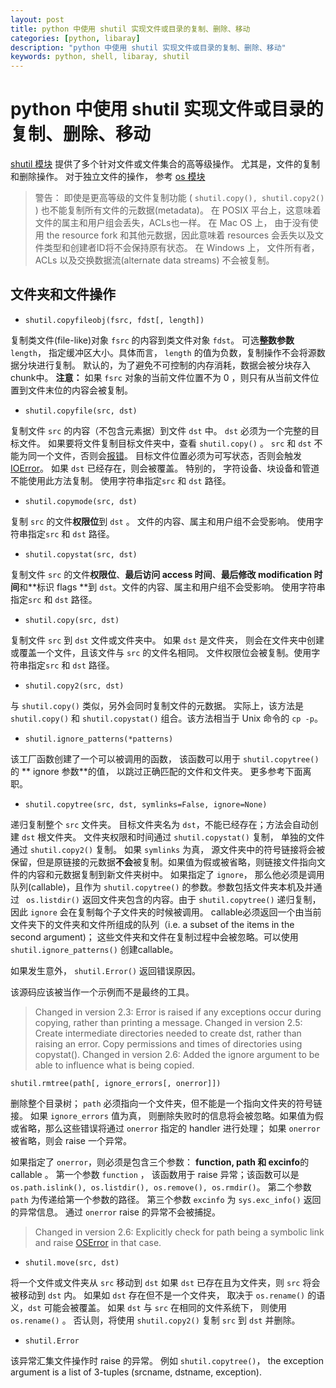 ```yaml
---
layout: post
title: python 中使用 shutil 实现文件或目录的复制、删除、移动
categories: [python, libaray]
description: "python 中使用 shutil 实现文件或目录的复制、删除、移动"
keywords: python, shell, libaray, shutil
---
```


# python 中使用 shutil 实现文件或目录的复制、删除、移动


[ shutil 模块](https://docs.python.org/2/library/shutil.html#module-shutil) 提供了多个针对文件或文件集合的高等级操作。 尤其是，文件的复制和删除操作。 对于独立文件的操作， 参考 [ os 模块](https://docs.python.org/2/library/os.html#module-os)


> 警告：
> 即使是更高等级的文件复制功能 ( ` shutil.copy(), shutil.copy2() ` ) 也不能复制所有文件的元数据(metadata)。
> 在 POSIX 平台上，这意味着文件的属主和用户组会丢失，ACLs也一样。 在 Mac OS 上， 由于没有使用 the resource fork 和其他元数据，因此意味着 resources 会丢失以及文件类型和创建者ID将不会保持原有状态。 在 Windows 上， 文件所有者， ACLs 以及交换数据流(alternate data streams) 不会被复制。


## 文件夹和文件操作

+ ` shutil.copyfileobj(fsrc, fdst[, length]) `

复制类文件(file-like)对象 ` fsrc ` 的内容到类文件对象 ` fdst `。 可选**整数参数** ` length `， 指定缓冲区大小。具体而言， ` length ` 的值为负数，复制操作不会将源数据分块进行复制。 默认的，为了避免不可控制的内存消耗，数据会被分块存入chunk中。 **注意：** 如果 ` fsrc ` 对象的当前文件位置不为 0 ，则只有从当前文件位置到文件末位的内容会被复制。


+ ` shutil.copyfile(src, dst) `

复制文件 ` src ` 的内容（不包含元素据）到文件 ` dst ` 中。 ` dst ` 必须为一个完整的目标文件。 如果要将文件复制目标文件夹中，查看 ` shutil.copy() ` 。 ` src ` 和 ` dst ` 不能为同一个文件，否则会[报错](#shutil.Error)。 目标文件位置必须为可写状态，否则会触发 [IOError](https://docs.python.org/2/library/exceptions.html#exceptions.IOError)。 如果 ` dst ` 已经存在，则会被覆盖。 特别的， 字符设备、块设备和管道不能使用此方法复制。 使用字符串指定` src ` 和 ` dst ` 路径。

+ ` shutil.copymode(src, dst) `

复制 ` src ` 的文件**权限位**到 ` dst ` 。 文件的内容、属主和用户组不会受影响。 使用字符串指定` src ` 和 ` dst ` 路径。

+ ` shutil.copystat(src, dst) `

复制文件 ` src ` 的文件**权限位**、**最后访问 access 时间**、**最后修改 modification 时间**和**标识 flags **到 ` dst `。文件的内容、属主和用户组不会受影响。 使用字符串指定` src ` 和 ` dst ` 路径。

+ ` shutil.copy(src, dst) ` 

复制文件 ` src ` 到 ` dst ` 文件或文件夹中。 如果 ` dst ` 是文件夹， 则会在文件夹中创建或覆盖一个文件，且该文件与 ` src ` 的文件名相同。 文件权限位会被复制。使用字符串指定` src ` 和 ` dst ` 路径。

+ ` shutil.copy2(src, dst) `

与 ` shutil.copy() ` 类似，另外会同时复制文件的元数据。 实际上，该方法是 ` shutil.copy() ` 和 ` shutil.copystat() ` 组合。该方法相当于 Unix 命令的 ` cp -p `。

+ ` shutil.ignore_patterns(*patterns) `

该工厂函数创建了一个可以被调用的函数， 该函数可以用于 ` shutil.copytree() ` 的 ** ignore 参数**的值， 以跳过正确匹配的文件和文件夹。 更多参考下面离职。

+ ` shutil.copytree(src, dst, symlinks=False, ignore=None) `

递归复制整个 ` src ` 文件夹。 目标文件夹名为 ` dst `，不能已经存在；方法会自动创建 ` dst ` 根文件夹。 文件夹权限和时间通过 ` shutil.copystat() ` 复制， 单独的文件通过 ` shutil.copy2() ` 复制。
如果 ` symlinks ` 为真， 源文件夹中的符号链接将会被保留，但是原链接的元数据**不会**被复制。如果值为假或被省略，则链接文件指向文件的内容和元数据复制到新文件夹树中。
如果指定了 ` ignore `， 那么他必须是调用队列(callable)，且作为 ` shutil.copytree() ` 的参数。参数包括文件夹本机及并通过 ` os.listdir()` 返回文件夹包含的内容。由于 ` shutil.copytree() ` 递归复制，因此 ` ignore ` 会在复制每个子文件夹的时候被调用。 callable必须返回一个由当前文件夹下的文件夹和文件所组成的队列（i.e. a subset of the items in the second argument)； 这些文件夹和文件在复制过程中会被忽略。可以使用 ` shutil.ignore_patterns() ` 创建callable。

如果发生意外， ` shutil.Error() ` 返回错误原因。

该源码应该被当作一个示例而不是最终的工具。

> Changed in version 2.3: Error is raised if any exceptions occur during copying, rather than printing a message.
> Changed in version 2.5: Create intermediate directories needed to create dst, rather than raising an error. Copy permissions and times of directories using copystat().
> Changed in version 2.6: Added the ignore argument to be able to influence what is being copied.

` shutil.rmtree(path[, ignore_errors[, onerror]]) `

删除整个目录树； ` path ` 必须指向一个文件夹，但不能是一个指向文件夹的符号链接。 如果 ` ignore_errors ` 值为真， 则删除失败时的信息将会被忽略。如果值为假或省略，那么这些错误将通过 ` onerror ` 指定的 handler 进行处理； 如果 ` onerror ` 被省略，则会 raise 一个异常。

如果指定了 ` onerror `，则必须是包含三个参数： **function, path 和 excinfo**的 callable 。 第一个参数 ` function ` ， 该函数用于 raise 异常；该函数可以是 ` os.path.islink(), os.listdir(), os.remove(), os.rmdir() `。 第二个参数 ` path ` 为传递给第一个参数的路径。 第三个参数 ` excinfo ` 为 ` sys.exc_info() ` 返回的异常信息。 通过 ` onerror ` raise 的异常不会被捕捉。

> Changed in version 2.6: Explicitly check for path being a symbolic link and raise [OSError](https://docs.python.org/2/library/exceptions.html#exceptions.OSError) in that case.

+ ` shutil.move(src, dst) `

将一个文件或文件夹从 ` src ` 移动到 ` dst `
如果 ` dst ` 已存在且为文件夹，则 ` src ` 将会被移动到 ` dst ` 内。 如果如 ` dst ` 存在但不是一个文件夹， 取决于 ` os.rename() ` 的语义，` dst ` 可能会被覆盖。
如果 ` dst ` 与 ` src ` 在相同的文件系统下， 则使用 ` os.rename() ` 。 否认则，将使用 ` shutil.copy2() ` 复制 ` src ` 到 ` dst ` 并删除。

+ ` shutil.Error ` 

该异常汇集文件操作时 raise 的异常。 例如 ` shutil.copytree() `，  the exception argument is a list of 3-tuples (srcname, dstname, exception).

